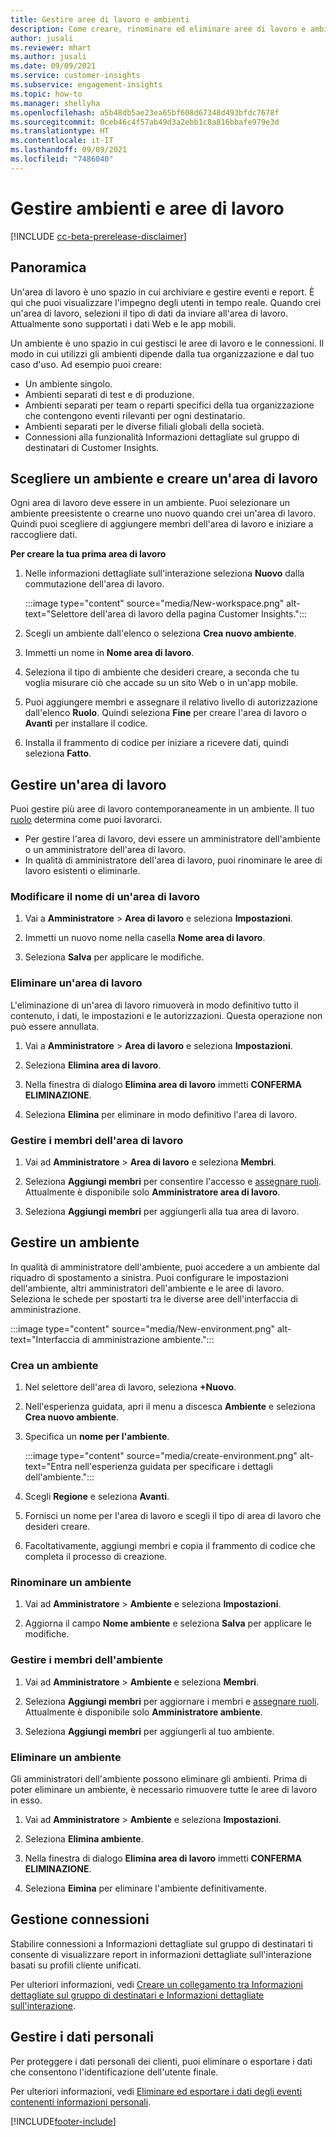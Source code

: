 ```yaml
---
title: Gestire aree di lavoro e ambienti
description: Come creare, rinominare ed eliminare aree di lavoro e ambienti.
author: jusali
ms.reviewer: mhart
ms.author: jusali
ms.date: 09/09/2021
ms.service: customer-insights
ms.subservice: engagement-insights
ms.topic: how-to
ms.manager: shellyha
ms.openlocfilehash: a5b48db5ae23ea65bf608d67348d493bfdc7678f
ms.sourcegitcommit: 0ceb46c4f57ab49d3a2ebb1c8a816bbafe979e3d
ms.translationtype: HT
ms.contentlocale: it-IT
ms.lasthandoff: 09/09/2021
ms.locfileid: "7486040"
---
```

# <a name="manage-environments-and-workspaces"></a>Gestire ambienti e aree di lavoro

[!INCLUDE [cc-beta-prerelease-disclaimer](includes/cc-beta-prerelease-disclaimer.md)]

## <a name="overview"></a>Panoramica

Un'area di lavoro è uno spazio in cui archiviare e gestire eventi e report. È qui che puoi visualizzare l'impegno degli utenti in tempo reale. Quando crei un'area di lavoro, selezioni il tipo di dati da inviare all'area di lavoro. Attualmente sono supportati i dati Web e le app mobili.

Un ambiente è uno spazio in cui gestisci le aree di lavoro e le connessioni. Il modo in cui utilizzi gli ambienti dipende dalla tua organizzazione e dal tuo caso d'uso. Ad esempio puoi creare:

-   Un ambiente singolo.
-   Ambienti separati di test e di produzione.
-   Ambienti separati per team o reparti specifici della tua organizzazione che contengono eventi rilevanti per ogni destinatario.
-   Ambienti separati per le diverse filiali globali della società.
-   Connessioni alla funzionalità Informazioni dettagliate sul gruppo di destinatari di Customer Insights.

## <a name="choose-an-environment-and-create-a-workspace"></a>Scegliere un ambiente e creare un'area di lavoro 

Ogni area di lavoro deve essere in un ambiente. Puoi selezionare un ambiente preesistente o crearne uno nuovo quando crei un'area di lavoro. Quindi puoi scegliere di aggiungere membri dell'area di lavoro e iniziare a raccogliere dati.

**Per creare la tua prima area di lavoro**

1. Nelle informazioni dettagliate sull'interazione seleziona **Nuovo** dalla commutazione dell'area di lavoro. 

   :::image type="content" source="media/New-workspace.png" alt-text="Selettore dell'area di lavoro della pagina Customer Insights.":::

1. Scegli un ambiente dall'elenco o seleziona **Crea nuovo ambiente**.

1. Immetti un nome in **Nome area di lavoro**. 

1. Seleziona il tipo di ambiente che desideri creare, a seconda che tu voglia misurare ciò che accade su un sito Web o in un'app mobile. 

1. Puoi aggiungere membri e assegnare il relativo livello di autorizzazione dall'elenco **Ruolo**. Quindi seleziona **Fine** per creare l'area di lavoro o **Avanti** per installare il codice. 

1. Installa il frammento di codice per iniziare a ricevere dati, quindi seleziona **Fatto**. 

## <a name="manage-a-workspace"></a>Gestire un'area di lavoro

Puoi gestire più aree di lavoro contemporaneamente in un ambiente. Il tuo [ruolo](user-roles.md) determina come puoi lavorarci. 

 - Per gestire l'area di lavoro, devi essere un amministratore dell'ambiente o un amministratore dell'area di lavoro.
 - In qualità di amministratore dell'area di lavoro, puoi rinominare le aree di lavoro esistenti o eliminarle. 

### <a name="edit-a-workspace-name"></a>Modificare il nome di un'area di lavoro

1. Vai a **Amministratore** > **Area di lavoro** e seleziona **Impostazioni**.

1. Immetti un nuovo nome nella casella **Nome area di lavoro**.

1. Seleziona **Salva** per applicare le modifiche.

### <a name="delete-a-workspace"></a>Eliminare un'area di lavoro

L'eliminazione di un'area di lavoro rimuoverà in modo definitivo tutto il contenuto, i dati, le impostazioni e le autorizzazioni. Questa operazione non può essere annullata.

1. Vai a **Amministratore** > **Area di lavoro** e seleziona **Impostazioni**.

1. Seleziona **Elimina area di lavoro**. 

1. Nella finestra di dialogo **Elimina area di lavoro** immetti **CONFERMA ELIMINAZIONE**. 

1. Seleziona **Elimina** per eliminare in modo definitivo l'area di lavoro.

### <a name="manage-workspace-members"></a>Gestire i membri dell'area di lavoro

1. Vai ad **Amministratore** > **Area di lavoro** e seleziona **Membri**.

1. Seleziona **Aggiungi membri** per consentire l'accesso e [assegnare ruoli](user-roles.md). Attualmente è disponibile solo **Amministratore area di lavoro**.

1. Seleziona **Aggiungi membri** per aggiungerli alla tua area di lavoro.

## <a name="manage-an-environment"></a>Gestire un ambiente

In qualità di amministratore dell'ambiente, puoi accedere a un ambiente dal riquadro di spostamento a sinistra. Puoi configurare le impostazioni dell'ambiente, altri amministratori dell'ambiente e le aree di lavoro. Seleziona le schede per spostarti tra le diverse aree dell'interfaccia di amministrazione.

:::image type="content" source="media/New-environment.png" alt-text="Interfaccia di amministrazione ambiente.":::

### <a name="create-an-environment"></a>Crea un ambiente

1. Nel selettore dell'area di lavoro, seleziona **+Nuovo**.

1. Nell'esperienza guidata, apri il menu a discesca **Ambiente** e seleziona **Crea nuovo ambiente**. 

1. Specifica un **nome per l'ambiente**.

   :::image type="content" source="media/create-environment.png" alt-text="Entra nell'esperienza guidata per specificare i dettagli dell'ambiente.":::

1. Scegli **Regione** e seleziona **Avanti**. 

1. Fornisci un nome per l'area di lavoro e scegli il tipo di area di lavoro che desideri creare. 

1.  Facoltativamente, aggiungi membri e copia il frammento di codice che completa il processo di creazione.

### <a name="rename-an-environment"></a>Rinominare un ambiente

1. Vai ad **Amministratore** > **Ambiente** e seleziona **Impostazioni**.

1. Aggiorna il campo **Nome ambiente** e seleziona **Salva** per applicare le modifiche.

### <a name="manage-environment-members"></a>Gestire i membri dell'ambiente

1. Vai ad **Amministratore** > **Ambiente** e seleziona **Membri**.

1. Seleziona **Aggiungi membri** per aggiornare i membri e [assegnare ruoli](user-roles.md). Attualmente è disponibile solo **Amministratore ambiente**.

1. Seleziona **Aggiungi membri** per aggiungerli al tuo ambiente.

### <a name="delete-an-environment"></a>Eliminare un ambiente

Gli amministratori dell'ambiente possono eliminare gli ambienti. Prima di poter eliminare un ambiente, è necessario rimuovere tutte le aree di lavoro in esso.

1. Vai ad **Amministratore** > **Ambiente** e seleziona **Impostazioni**.

1. Seleziona **Elimina ambiente**. 

1. Nella finestra di dialogo **Elimina area di lavoro** immetti **CONFERMA ELIMINAZIONE**. 

1. Seleziona **Eimina** per eliminare l'ambiente definitivamente.

## <a name="manage-connections"></a>Gestione connessioni

Stabilire connessioni a Informazioni dettagliate sul gruppo di destinatari ti consente di visualizzare report in informazioni dettagliate sull'interazione basati su profili cliente unificati. 

Per ulteriori informazioni, vedi [Creare un collegamento tra Informazioni dettagliate sul gruppo di destinatari e Informazioni dettagliate sull'interazione](integrate-audience-insights-engagement-insights.md).

## <a name="manage-personal-data"></a>Gestire i dati personali

Per proteggere i dati personali dei clienti, puoi eliminare o esportare i dati che consentono l'identificazione dell'utente finale.

Per ulteriori informazioni, vedi [Eliminare ed esportare i dati degli eventi contenenti informazioni personali](delete-export-personal-data.md).


[!INCLUDE[footer-include](../includes/footer-banner.md)]

